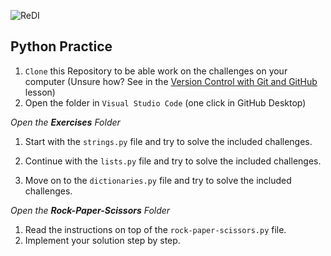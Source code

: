 ![ReDI](https://images.squarespace-cdn.com/content/v1/613f1e4d6b0212660acd9923/b4bd6af5-31a4-4079-a2cb-7632b5f24f58/Horizontal_nobackground.png)

## Python Practice

1. `Clone` this Repository to be able work on the challenges on your computer (Unsure how? See in the [Version Control with Git and GitHub](https://redi-school.github.io/ber-dcp-intro-to-computer-science/docs/git/git_and_github_desktop/) lesson)
2. Open the folder in `Visual Studio Code` (one click in GitHub Desktop)

_Open the **Exercises** Folder_

1. Start with the `strings.py` file and try to solve the included challenges.

2. Continue with the `lists.py` file and try to solve the included challenges.

3. Move on to the `dictionaries.py` file and try to solve the included challenges.

_Open the **Rock-Paper-Scissors** Folder_

1. Read the instructions on top of the `rock-paper-scissors.py` file.
2. Implement your solution step by step.

